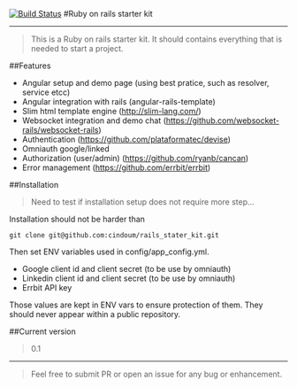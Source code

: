 

[![Build Status](https://travis-ci.org/cindoum/rails_stater_kit.svg?branch=master)](https://travis-ci.org/cindoum/rails_stater_kit) 
#Ruby on rails starter kit

---

> This is a Ruby on rails starter kit. It should contains everything that is needed to start a project.

##Features 
* Angular setup and demo page (using best pratice, such as resolver, service etcc)
* Angular integration with rails (angular-rails-template)
* Slim html template engine (http://slim-lang.com/)
* Websocket integration and demo chat (https://github.com/websocket-rails/websocket-rails)
* Authentication (https://github.com/plataformatec/devise)
* Omniauth google/linked
* Authorization (user/admin) (https://github.com/ryanb/cancan)
* Error management (https://github.com/errbit/errbit)

##Installation

> Need to test if installation setup does not require more step... 

Installation should not be harder than 
    
    git clone git@github.com:cindoum/rails_stater_kit.git 
    
Then set ENV variables used in config/app_config.yml.

* Google client id and client secret (to be use by omniauth)
* Linkedin client id and client secret (to be use by omniauth)
* Errbit API key

Those values are kept in ENV vars to ensure protection of them. They should never appear within a public repository.

##Current version
> 0.1

---
> Feel free to submit PR or open an issue for any bug or enhancement.
